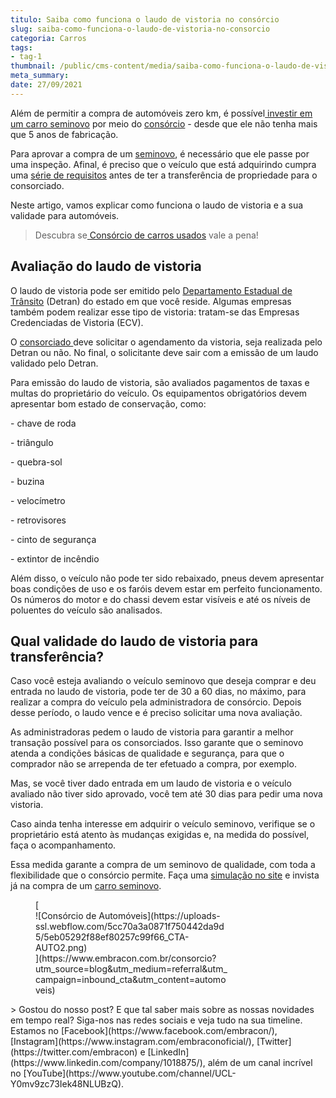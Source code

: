 ```yaml
---
titulo: Saiba como funciona o laudo de vistoria no consórcio
slug: saiba-como-funciona-o-laudo-de-vistoria-no-consorcio
categoria: Carros
tags:
- tag-1
thumbnail: /public/cms-content/media/saiba-como-funciona-o-laudo-de-vistoria-no-consorcio.png
meta_summary: 
date: 27/09/2021
---
```

Além de permitir a compra de automóveis zero km, é possível[ investir em um carro seminovo](https://www.embracon.com.br/blog/carro-seminovo-guia-completo-para-comprar) por meio do [consórcio](https://www.embracon.com.br/conhecaoconsorcio/o-que-e-consorcio) - desde que ele não tenha mais que 5 anos de fabricação.

Para aprovar a compra de um [seminovo](https://www.embracon.com.br/blog/carro-zero-ou-seminovo), é necessário que ele passe por uma inspeção. Afinal, é preciso que o veículo que está adquirindo cumpra uma [série de requisitos](https://www.embracon.com.br/blog/carro-seminovo-guia-completo-para-comprar) antes de ter a transferência de propriedade para o consorciado.

Neste artigo, vamos explicar como funciona o laudo de vistoria e a sua validade para automóveis.

> Descubra se[ Consórcio de carros usados](https://www.embracon.com.br/blog/consorcio-de-carros-usados-vale-a-pena) vale a pena!

Avaliação do laudo de vistoria
------------------------------

O laudo de vistoria pode ser emitido pelo [Departamento Estadual de Trânsito](https://www.detran.sp.gov.br/wps/portal/portaldetran/cidadao/veiculos/fichaservico/debitosrestricoes) (Detran) do estado em que você reside. Algumas empresas também podem realizar esse tipo de vistoria: tratam-se das Empresas Credenciadas de Vistoria (ECV).

O [consorciado ](https://www.embracon.com.br/conhecaoconsorcio/quem-sao-os-consorciados)deve solicitar o agendamento da vistoria, seja realizada pelo Detran ou não. No final, o solicitante deve sair com a emissão de um laudo validado pelo Detran.

Para emissão do laudo de vistoria, são avaliados pagamentos de taxas e multas do proprietário do veículo. Os equipamentos obrigatórios devem apresentar bom estado de conservação, como:

\- chave de roda

\- triângulo

\- quebra-sol

\- buzina

\- velocímetro

\- retrovisores

\- cinto de segurança

\- extintor de incêndio

Além disso, o veículo não pode ter sido rebaixado, pneus devem apresentar boas condições de uso e os faróis devem estar em perfeito funcionamento. Os números do motor e do chassi devem estar visíveis e até os níveis de poluentes do veículo são analisados.

Qual validade do laudo de vistoria para transferência?
------------------------------------------------------

Caso você esteja avaliando o veículo seminovo que deseja comprar e deu entrada no laudo de vistoria, pode ter de 30 a 60 dias, no máximo, para realizar a compra do veículo pela administradora de consórcio. Depois desse período, o laudo vence e é preciso solicitar uma nova avaliação.

As administradoras pedem o laudo de vistoria para garantir a melhor transação possível para os consorciados. Isso garante que o seminovo atenda a condições básicas de qualidade e segurança, para que o comprador não se arrependa de ter efetuado a compra, por exemplo.

Mas, se você tiver dado entrada em um laudo de vistoria e o veículo avaliado não tiver sido aprovado, você tem até 30 dias para pedir uma nova vistoria.

Caso ainda tenha interesse em adquirir o veículo seminovo, verifique se o proprietário está atento às mudanças exigidas e, na medida do possível, faça o acompanhamento.

Essa medida garante a compra de um seminovo de qualidade, com toda a flexibilidade que o consórcio permite. Faça uma [simulação no site](https://www.embracon.com.br/) e invista já na compra de um [carro seminovo](https://www.embracon.com.br/blog/comprar-carro-usado-com-a-carta-de-credito-do-consorcio).

<figure class="w-richtext-figure-type-image w-richtext-align-center" style="max-width:310px">[<div>![Consórcio de Automóveis](https://uploads-ssl.webflow.com/5cc70a3a0871f750442da9d5/5eb05292f88ef80257c99f66_CTA-AUTO2.png)</div>](https://www.embracon.com.br/consorcio?utm_source=blog&utm_medium=referral&utm_campaign=inbound_cta&utm_content=automoveis)</figure>> Gostou do nosso post? E que tal saber mais sobre as nossas novidades em tempo real? Siga-nos nas redes sociais e veja tudo na sua timeline. Estamos no [Facebook](https://www.facebook.com/embracon/), [Instagram](https://www.instagram.com/embraconoficial/), [Twitter](https://twitter.com/embracon) e [LinkedIn](https://www.linkedin.com/company/1018875/), além de um canal incrível no [YouTube](https://www.youtube.com/channel/UCL-Y0mv9zc73Iek48NLUBzQ).
